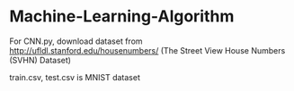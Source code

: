 # Machine-Learning-Algorithm
For CNN.py, download dataset from http://ufldl.stanford.edu/housenumbers/
(The Street View House Numbers (SVHN) Dataset)

train.csv, test.csv is MNIST dataset
